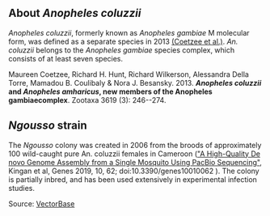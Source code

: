 About *Anopheles coluzzii*
--------------------------

*Anopheles coluzzii*, formerly known as *Anopheles gambiae* M molecular
form, was defined as a separate species in 2013 [(Coetzee et
al.)](http://scholar.google.com/scholar?hl=en&q=Anopheles+coluzzii+and+Anopheles+amharicus%2C+new+members+of+the+Anopheles+gambiae+complex&btnG=&as_sdt=1%2C38).
*An. coluzzii* belongs to the *Anopheles gambiae* species complex, which
consists of at least seven species.

Maureen Coetzee, Richard H. Hunt, Richard Wilkerson, Alessandra Della
Torre, Mamadou B. Coulibaly & Nora J. Besansky. 2013. ***Anopheles
coluzzii* and *Anopheles amharicus*, new members of the Anopheles
gambiaecomplex**. Zootaxa 3619 (3): 246--274.

*Ngousso* strain
----------------

The *Ngousso* colony was created in 2006 from the broods of
approximately 100 wild-caught pure An. coluzzii females in Cameroon
([\"A High-Quality De novo Genome Assembly from a Single Mosquito Using
PacBio
Sequencing\"](https://www.ncbi.nlm.nih.gov/pmc/articles/PMC6357164/),
Kingan et al, Genes 2019, 10, 62; doi:10.3390/genes10010062 ). The
colony is partially inbred, and has been used extensively in
experimental infection studies.

Source:
[VectorBase](https://www.vectorbase.org/organisms/anopheles-coluzzii)

